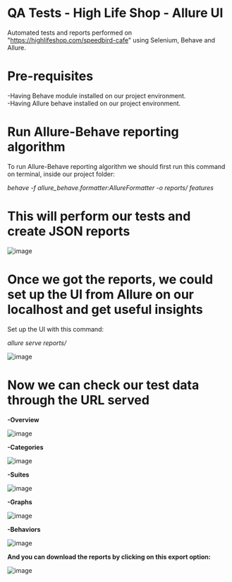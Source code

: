 # QA Tests - High Life Shop - Allure UI
Automated tests and reports performed on "https://highlifeshop.com/speedbird-cafe" using Selenium, Behave and Allure.

# Pre-requisites

  -Having Behave module installed on our project environment. <br>
  -Having Allure behave installed on our project environment.

# Run Allure-Behave reporting algorithm

To run Allure-Behave reporting algorithm we should first run this command on terminal, inside our project folder:

   <i>behave -f allure_behave.formatter:AllureFormatter -o reports/ features </i>
   
# This will perform our tests and create JSON reports

![image](https://github.com/RomeroRodriguezD/QATests-HighLife/assets/105886661/e50a33d2-fccd-4afc-acf9-beebcbfd65c6)

# Once we got the reports, we could set up the UI from Allure on our localhost and get useful insights

Set up the UI with this command:

<i> allure serve reports/ </i>

![image](https://github.com/RomeroRodriguezD/QATests-HighLife/assets/105886661/a7bc627f-596e-4349-a675-88f6f706084e)

# Now we can check our test data through the URL served

<b>-Overview</b>

![image](https://github.com/RomeroRodriguezD/QATests-HighLife/assets/105886661/8f4cf171-9f88-4371-9715-de4738744ee2)

<b>-Categories</b>

![image](https://github.com/RomeroRodriguezD/QATests-HighLife/assets/105886661/22c067e1-5e24-4f6e-af46-788357347a77)

<b>-Suites</b>

![image](https://github.com/RomeroRodriguezD/QATests-HighLife/assets/105886661/7b3d22a9-ad10-40d3-96fb-7db37ce91fc1)

<b>-Graphs</b>

![image](https://github.com/RomeroRodriguezD/QATests-HighLife/assets/105886661/792e5686-b78b-4420-b4d6-7def0923b287)

<b>-Behaviors</b>

![image](https://github.com/RomeroRodriguezD/QATests-HighLife/assets/105886661/ff9a755f-4ea4-4110-8f39-6ab146f6ed53)

<b> And you can download the reports by clicking on this export option: </b>

![image](https://github.com/RomeroRodriguezD/QATests-HighLife/assets/105886661/a00dd96a-b2fd-4975-a639-dc3e8003a3c3)
